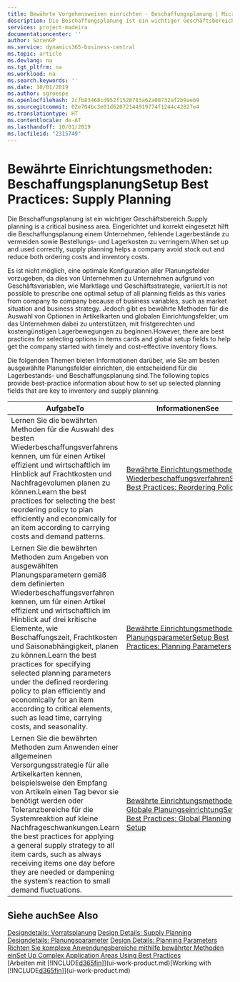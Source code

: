 ```yaml
---
title: Bewährte Vorgehensweisen einrichten - Beschaffungsplanung | Microsoft Docs
description: Die Beschaffungsplanung ist ein wichtiger Geschäftsbereich. Eingerichtet und korrekt eingesetzt hilft die Beschaffungsplanung einem Unternehmen, fehlende Lagerbestände zu vermeiden sowie Bestellungs- und Lagerkosten zu verringern.
services: project-madeira
documentationcenter: ''
author: SorenGP
ms.service: dynamics365-business-central
ms.topic: article
ms.devlang: na
ms.tgt_pltfrm: na
ms.workload: na
ms.search.keywords: ''
ms.date: 10/01/2019
ms.author: sgroespe
ms.openlocfilehash: 2cfb83468cd952f1528783a62a08732af2b9aeb9
ms.sourcegitcommit: 02e704bc3e01d62072144919774f1244c42827e4
ms.translationtype: HT
ms.contentlocale: de-AT
ms.lasthandoff: 10/01/2019
ms.locfileid: "2315749"
---
```

# <a name="setup-best-practices-supply-planning"></a><span data-ttu-id="df1a7-104">Bewährte Einrichtungsmethoden: Beschaffungsplanung</span><span class="sxs-lookup"><span data-stu-id="df1a7-104">Setup Best Practices: Supply Planning</span></span>
<span data-ttu-id="df1a7-105">Die Beschaffungsplanung ist ein wichtiger Geschäftsbereich.</span><span class="sxs-lookup"><span data-stu-id="df1a7-105">Supply planning is a critical business area.</span></span> <span data-ttu-id="df1a7-106">Eingerichtet und korrekt eingesetzt hilft die Beschaffungsplanung einem Unternehmen, fehlende Lagerbestände zu vermeiden sowie Bestellungs- und Lagerkosten zu verringern.</span><span class="sxs-lookup"><span data-stu-id="df1a7-106">When set up and used correctly, supply planning helps a company avoid stock out and reduce both ordering costs and inventory costs.</span></span>  

 <span data-ttu-id="df1a7-107">Es ist nicht möglich, eine optimale Konfiguration aller Planungsfelder vorzugeben, da dies von Unternehmen zu Unternehmen aufgrund von Geschäftsvariablen, wie Marktlage und Geschäftsstrategie, variiert.</span><span class="sxs-lookup"><span data-stu-id="df1a7-107">It is not possible to prescribe one optimal setup of all planning fields as this varies from company to company because of business variables, such as market situation and business strategy.</span></span> <span data-ttu-id="df1a7-108">Jedoch gibt es bewährte Methoden für die Auswahl von Optionen in Artikelkarten und globalen Einrichtungsfelder, um das Unternehmen dabei zu unterstützen, mit fristgerechten und kostengünstigen Lagerbewegungen zu beginnen.</span><span class="sxs-lookup"><span data-stu-id="df1a7-108">However, there are best practices for selecting options in items cards and global setup fields to help get the company started with timely and cost-effective inventory flows.</span></span>  

 <span data-ttu-id="df1a7-109">Die folgenden Themen bieten Informationen darüber, wie Sie am besten ausgewählte Planungsfelder einrichten, die entscheidend für die Lagerbestands- und Beschaffungsplanung sind.</span><span class="sxs-lookup"><span data-stu-id="df1a7-109">The following topics provide best-practice information about how to set up selected planning fields that are key to inventory and supply planning.</span></span>  

|<span data-ttu-id="df1a7-110">**Aufgabe**</span><span class="sxs-lookup"><span data-stu-id="df1a7-110">**To**</span></span>|<span data-ttu-id="df1a7-111">**Informationen**</span><span class="sxs-lookup"><span data-stu-id="df1a7-111">**See**</span></span>|  
|------------|-------------|  
|<span data-ttu-id="df1a7-112">Lernen Sie die bewährten Methoden für die Auswahl des besten Wiederbeschaffungsverfahrens kennen, um für einen Artikel effizient und wirtschaftlich im Hinblick auf Frachtkosten und Nachfragevolumen planen zu können.</span><span class="sxs-lookup"><span data-stu-id="df1a7-112">Learn the best practices for selecting the best reordering policy to plan efficiently and economically for an item according to carrying costs and demand patterns.</span></span>|[<span data-ttu-id="df1a7-113">Bewährte Einrichtungsmethoden: Wiederbeschaffungsverfahren</span><span class="sxs-lookup"><span data-stu-id="df1a7-113">Setup Best Practices: Reordering Policies</span></span>](setup-best-practices-reordering-policies.md)|  
|<span data-ttu-id="df1a7-114">Lernen Sie die bewährten Methoden zum Angeben von ausgewählten Planungsparametern gemäß dem definierten Wiederbeschaffungsverfahren kennen, um für einen Artikel effizient und wirtschaftlich im Hinblick auf drei kritische Elemente, wie Beschaffungszeit, Frachtkosten und Saisonabhängigkeit, planen zu können.</span><span class="sxs-lookup"><span data-stu-id="df1a7-114">Learn the best practices for specifying selected planning parameters under the defined reordering policy to plan efficiently and economically for an item according to critical elements, such as lead time, carrying costs, and seasonality.</span></span>|[<span data-ttu-id="df1a7-115">Bewährte Einrichtungsmethoden: Planungsparameter</span><span class="sxs-lookup"><span data-stu-id="df1a7-115">Setup Best Practices: Planning Parameters</span></span>](setup-best-practices-planning-parameters.md)|  
|<span data-ttu-id="df1a7-116">Lernen Sie die bewährten Methoden zum Anwenden einer allgemeinen Versorgungsstrategie für alle Artikelkarten kennen, beispielsweise den Empfang von Artikeln einen Tag bevor sie benötigt werden oder Toleranzbereiche für die Systemreaktion auf kleine Nachfrageschwankungen.</span><span class="sxs-lookup"><span data-stu-id="df1a7-116">Learn the best practices for applying a general supply strategy to all item cards, such as always receiving items one day before they are needed or dampening the system’s reaction to small demand fluctuations.</span></span>|[<span data-ttu-id="df1a7-117">Bewährte Einrichtungsmethoden: Globale Planungseinrichtung</span><span class="sxs-lookup"><span data-stu-id="df1a7-117">Setup Best Practices: Global Planning Setup</span></span>](setup-best-practices-global-planning-setup.md)|  

## <a name="see-also"></a><span data-ttu-id="df1a7-118">Siehe auch</span><span class="sxs-lookup"><span data-stu-id="df1a7-118">See Also</span></span>  
 <span data-ttu-id="df1a7-119">[Designdetails: Vorratsplanung](design-details-supply-planning.md) </span><span class="sxs-lookup"><span data-stu-id="df1a7-119">[Design Details: Supply Planning](design-details-supply-planning.md) </span></span>  
 <span data-ttu-id="df1a7-120">[Designdetails: Planungsparameter](design-details-planning-parameters.md) </span><span class="sxs-lookup"><span data-stu-id="df1a7-120">[Design Details: Planning Parameters](design-details-planning-parameters.md) </span></span>  
 [<span data-ttu-id="df1a7-121">Richten Sie komplexe Anwendungsbereiche mithilfe bewährter Methoden ein</span><span class="sxs-lookup"><span data-stu-id="df1a7-121">Set Up Complex Application Areas Using Best Practices</span></span>](set-up-complex-application-areas-using-best-practices.md)  
 <span data-ttu-id="df1a7-122">[Arbeiten mit [!INCLUDE[d365fin](includes/d365fin_md.md)]](ui-work-product.md)</span><span class="sxs-lookup"><span data-stu-id="df1a7-122">[Working with [!INCLUDE[d365fin](includes/d365fin_md.md)]](ui-work-product.md)</span></span>
